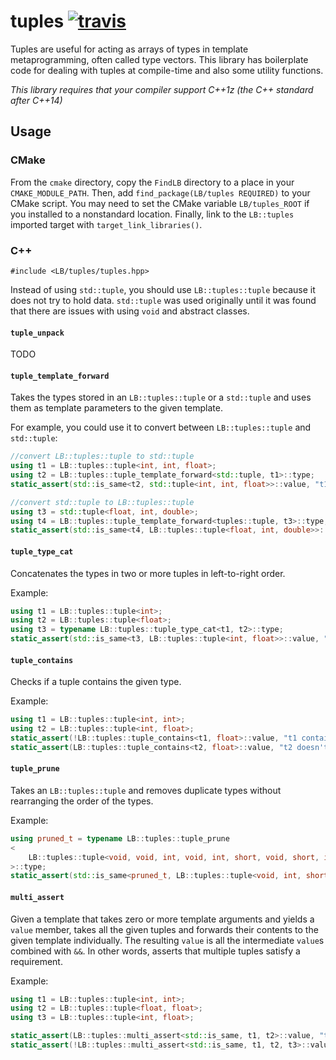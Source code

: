 tuples [![travis](https://travis-ci.org/LB--/tuples.svg?branch=tuples)](https://travis-ci.org/LB--/tuples)
======

Tuples are useful for acting as arrays of types in template metaprogramming, often called type vectors. This library has boilerplate code for dealing with tuples at compile-time and also some utility functions.

*This library requires that your compiler support C++1z (the C++ standard _after_ C++14)*

## Usage
### CMake
From the `cmake` directory, copy the `FindLB` directory to a place in your `CMAKE_MODULE_PATH`.
Then, add `find_package(LB/tuples REQUIRED)` to your CMake script.
You may need to set the CMake variable `LB/tuples_ROOT` if you installed to a nonstandard location.
Finally, link to the `LB::tuples` imported target with `target_link_libraries()`.

### C++
`#include <LB/tuples/tuples.hpp>`

Instead of using `std::tuple`, you should use `LB::tuples::tuple` because it does not try to hold data.
`std::tuple` was used originally until it was found that there are issues with using `void` and abstract classes.

#### `tuple_unpack`
TODO

#### `tuple_template_forward`
Takes the types stored in an `LB::tuples::tuple` or a `std::tuple` and uses them as template parameters to the given template.

For example, you could use it to convert between `LB::tuples::tuple` and `std::tuple`:
```cpp
//convert LB::tuples::tuple to std::tuple
using t1 = LB::tuples::tuple<int, int, float>;
using t2 = LB::tuples::tuple_template_forward<std::tuple, t1>::type;
static_assert(std::is_same<t2, std::tuple<int, int, float>>::value, "t1 != t2");

//convert std::tuple to LB::tuples::tuple
using t3 = std::tuple<float, int, double>;
using t4 = LB::tuples::tuple_template_forward<tuples::tuple, t3>::type;
static_assert(std::is_same<t4, LB::tuples::tuple<float, int, double>>::value, "t3 != t4");
```

#### `tuple_type_cat`
Concatenates the types in two or more tuples in left-to-right order.

Example:
```cpp
using t1 = LB::tuples::tuple<int>;
using t2 = LB::tuples::tuple<float>;
using t3 = typename LB::tuples::tuple_type_cat<t1, t2>::type;
static_assert(std::is_same<t3, LB::tuples::tuple<int, float>>::value, "t1 + t2 != t3");
```

#### `tuple_contains`
Checks if a tuple contains the given type.

Example:
```cpp
using t1 = LB::tuples::tuple<int, int>;
using t2 = LB::tuples::tuple<int, float>;
static_assert(!LB::tuples::tuple_contains<t1, float>::value, "t1 contains float");
static_assert(LB::tuples::tuple_contains<t2, float>::value, "t2 doesn't contain float");
```

#### `tuple_prune`
Takes an `LB::tuples::tuple` and removes duplicate types without rearranging the order of the types.

Example:
```cpp
using pruned_t = typename LB::tuples::tuple_prune
<
	LB::tuples::tuple<void, void, int, void, int, short, void, short, int, short>
>::type;
static_assert(std::is_same<pruned_t, LB::tuples::tuple<void, int, short>>::value, "tuple_prune is broken");
```

#### `multi_assert`
Given a template that takes zero or more template arguments and yields a `value` member, takes all the given tuples and forwards their contents to the given template individually. The resulting `value` is all the intermediate `value`s combined with `&&`. In other words, asserts that multiple tuples satisfy a requirement.

Example:
```cpp
using t1 = LB::tuples::tuple<int, int>;
using t2 = LB::tuples::tuple<float, float>;
using t3 = LB::tuples::tuple<int, float>;

static_assert(LB::tuples::multi_assert<std::is_same, t1, t2>::value, "t1 or t2 isn't homogeneous");
static_assert(!LB::tuples::multi_assert<std::is_same, t1, t2, t3>::value, "t1, t2 and t3 are homogeneous");
```
